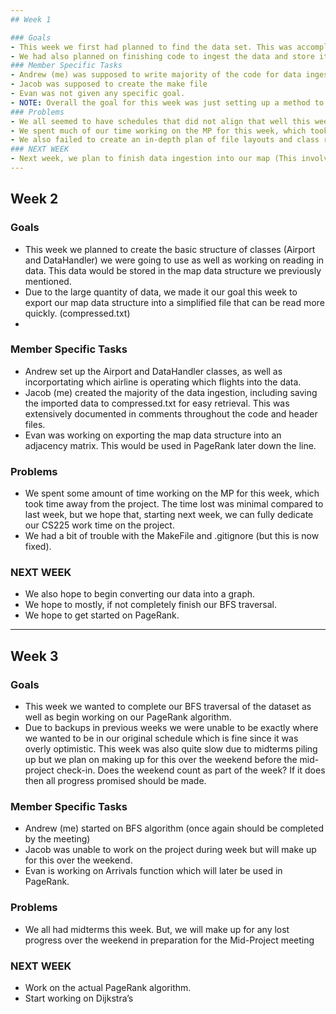```yaml
---
## Week 1

### Goals
- This week we first had planned to find the data set. This was accomplished and can be found in the routes.csv file.
- We had also planned on finishing code to ingest the data and store it. This was not accomplished this week.
### Member Specific Tasks
- Andrew (me) was supposed to write majority of the code for data ingestion.
- Jacob was supposed to create the make file
- Evan was not given any specific goal.
- NOTE: Overall the goal for this week was just setting up a method to ingest the code and finding the data. So, there was not much seperation of tasks planned out ahead of time.
### Problems
- We all seemed to have schedules that did not align that well this week specifically. 
- We spent much of our time working on the MP for this week, which took time away from the project. (this was in order to make next week better)
- We also failed to create an in-depth plan of file layouts and class responsibilities.
### NEXT WEEK
- Next week, we plan to finish data ingestion into our map (This involves setting up Airport and DataHandler classes). We also hope to begin converting our data into a graph and start working on our BFS traversal.
---
```


## Week 2
### Goals
- This week we planned to create the basic structure of classes (Airport and DataHandler) we were going to use as well as working on reading in data. This data would be stored in the map data structure we previously mentioned.
- Due to the large quantity of data, we made it our goal this week to export our map data structure into a simplified file that can be read more quickly. (compressed.txt)
-
### Member Specific Tasks
- Andrew set up the Airport and DataHandler classes, as well as incorportating which airline is operating which flights into the data. 
- Jacob (me) created the majority of the data ingestion, including saving the imported data to compressed.txt for easy retrieval. This was extensively documented in comments throughout the code and header files.
- Evan was working on exporting the map data structure into an adjacency matrix. This would be used in PageRank later down the line.
### Problems
- We spent some amount of time working on the MP for this week, which took time away from the project. The time lost was minimal compared to last week, but we hope that, starting next week, we can fully dedicate our CS225 work time on the project. 
- We had a bit of trouble with the MakeFile and .gitignore (but this is now fixed).
### NEXT WEEK
- We also hope to begin converting our data into a graph.
- We hope to mostly, if not completely finish our BFS traversal.
- We hope to get started on PageRank.
---

## Week 3
### Goals
- This week we wanted to complete our BFS traversal of the dataset as well as begin working on our PageRank algorithm.
- Due to backups in previous weeks we were unable to be exactly where we wanted to be in our original schedule which is fine since it was overly optimistic. This week was also quite slow due to midterms piling up but we plan on making up for this over the weekend before the mid-project check-in. Does the weekend count as part of the week? If it does then all progress promised should be made.
### Member Specific Tasks
- Andrew (me) started on BFS algorithm (once again should be completed by the meeting)
- Jacob was unable to work on the project during week but will make up for this over the weekend.
- Evan is working on Arrivals function which will later be used in PageRank.
### Problems
- We all had midterms this week. But, we will make up for any lost progress over the weekend in preparation for the Mid-Project meeting
### NEXT WEEK
- Work on the actual PageRank algorithm.
- Start working on Dijkstra’s

